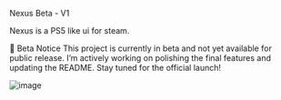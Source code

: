 Nexus Beta - V1

Nexus is a PS5 like ui for steam.

🚧 Beta Notice
This project is currently in beta and not yet available for public release. I’m actively working on polishing the final features and updating the README. Stay tuned for the official launch!

![image](https://github.com/user-attachments/assets/dde9dd9c-56b8-4a9c-a5de-12278c1f9782)

